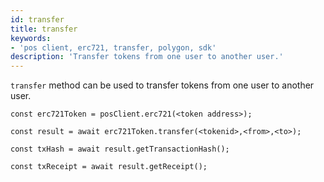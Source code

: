 ```yaml
---
id: transfer
title: transfer
keywords: 
- 'pos client, erc721, transfer, polygon, sdk'
description: 'Transfer tokens from one user to another user.'
---
```


`transfer` method can be used to transfer tokens from one user to another user.

```
const erc721Token = posClient.erc721(<token address>);

const result = await erc721Token.transfer(<tokenid>,<from>,<to>);

const txHash = await result.getTransactionHash();

const txReceipt = await result.getReceipt();

```
